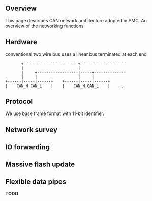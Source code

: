 ## Overview

This page describes CAN network architecture adopted in PMC. An overview of the
networking functions.

## Hardware

conventional two wire bus
uses a linear bus terminated at each end

	       +------------------------+--------------------
	       |                        |
	       |     +------------------|-----+--------------
	       |     |                  |     |
	+------|-----|------+    +------|-----|------+
	|    CAN_H CAN_L    |    |    CAN_H CAN_L    |    ...


## Protocol

We use base frame format with 11-bit identifier.


## Network survey

## IO forwarding

## Massive flash update

## Flexible data pipes

**TODO**

